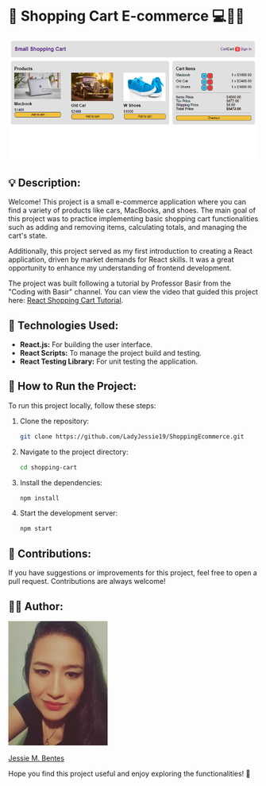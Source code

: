# 🛒 Shopping Cart E-commerce 💻🚗👟

![Shopping Cart Screenshot](./md_images/display.png)

## 💡 **Description:**

Welcome! This project is a small e-commerce application where you can find a variety of products like cars, MacBooks, and shoes. The main goal of this project was to practice implementing basic shopping cart functionalities such as adding and removing items, calculating totals, and managing the cart's state.

Additionally, this project served as my first introduction to creating a React application, driven by market demands for React skills. It was a great opportunity to enhance my understanding of frontend development.

The project was built following a tutorial by Professor Basir from the "Coding with Basir" channel. You can view the video that guided this project here: [React Shopping Cart Tutorial](https://www.youtube.com/watch?v=KK0B8AETwew).

## 🎯 **Technologies Used:**

- **React.js:** For building the user interface.
- **React Scripts:** To manage the project build and testing.
- **React Testing Library:** For unit testing the application.

## 📂 **How to Run the Project:**

To run this project locally, follow these steps:

1. Clone the repository:

   ```bash
   git clone https://github.com/LadyJessie19/ShoppingEcommerce.git
   ```

2. Navigate to the project directory:

   ```bash
   cd shopping-cart
   ```

3. Install the dependencies:

   ```bash
   npm install
   ```

4. Start the development server:
   ```bash
   npm start
   ```

## 🤝 **Contributions:**

If you have suggestions or improvements for this project, feel free to open a pull request. Contributions are always welcome!

## 🙋‍♀️ **Author:**


<img src="./md_images/jessie-dev.jpg" width="200">

[Jessie M. Bentes](https://github.com/LadyJessie19)


Hope you find this project useful and enjoy exploring the functionalities! 🚀

